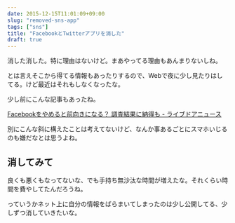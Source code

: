 ```yaml
---
date: 2015-12-15T11:01:09+09:00
slug: "removed-sns-app"
tags: ["sns"]
title: "FacebookとTwitterアプリを消した"
draft: true
---
```


消した消した。特に理由はないけど。まあやってる理由もあんまりないしね。

とは言えそこから得てる情報もあったりするので、Webで夜に少し見たりはしてる。けど最近はそれもしなくなったな。

少し前にこんな記事もあったね。

[Facebookをやめると前向きになる？ 調査結果に納得も - ライブドアニュース](http://news.livedoor.com/article/detail/10845152/)

別にこんな斜に構えたことは考えてないけど、なんか事あるごとにスマホいじるのも嫌だなとは思うよね。

## 消してみて

良くも悪くもなってないな、でも手持ち無沙汰な時間が増えたな。それくらい時間を費やしてたんだろうね。

っていうかネット上に自分の情報をばらまいてしまったのは少し公開してる、少しずつ消していきたいな。

